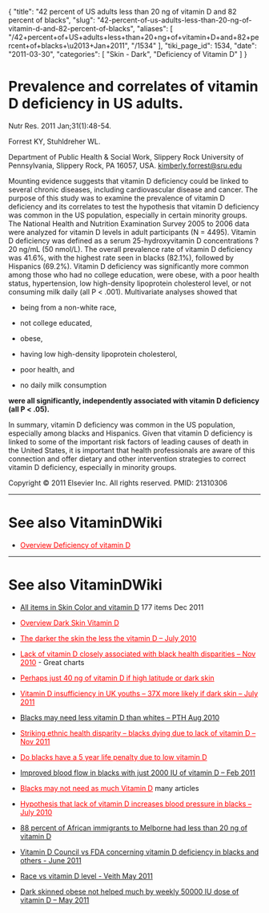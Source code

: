 {
  "title": "42 percent of US adults less than 20 ng of vitamin D and 82 percent of blacks",
  "slug": "42-percent-of-us-adults-less-than-20-ng-of-vitamin-d-and-82-percent-of-blacks",
  "aliases": [
    "/42+percent+of+US+adults+less+than+20+ng+of+vitamin+D+and+82+percent+of+blacks+\u2013+Jan+2011",
    "/1534"
  ],
  "tiki_page_id": 1534,
  "date": "2011-03-30",
  "categories": [
    "Skin - Dark",
    "Deficiency of Vitamin D"
  ]
}


# Prevalence and correlates of vitamin D deficiency in US adults.

Nutr Res. 2011 Jan;31(1):48-54.

Forrest KY, Stuhldreher WL.

Department of Public Health & Social Work, Slippery Rock University of Pennsylvania, Slippery Rock, PA 16057, USA. kimberly.forrest@sru.edu

Mounting evidence suggests that vitamin D deficiency could be linked to several chronic diseases, including cardiovascular disease and cancer. The purpose of this study was to examine the prevalence of vitamin D deficiency and its correlates to test the hypothesis that vitamin D deficiency was common in the US population, especially in certain minority groups. The National Health and Nutrition Examination Survey 2005 to 2006 data were analyzed for vitamin D levels in adult participants (N = 4495). Vitamin D deficiency was defined as a serum 25-hydroxyvitamin D concentrations ?20 ng/mL (50 nmol/L). The overall prevalence rate of vitamin D deficiency was 41.6%, with the highest rate seen in blacks (82.1%), followed by Hispanics (69.2%). Vitamin D deficiency was significantly more common among those who had no college education, were obese, with a poor health status, hypertension, low high-density lipoprotein cholesterol level, or not consuming milk daily (all P < .001). Multivariate analyses showed that 

* being from a non-white race, 

* not college educated, 

* obese, 

* having low high-density lipoprotein cholesterol, 

* poor health, and 

* no daily milk consumption 

 **were all significantly, independently associated with vitamin D deficiency (all P < .05).** 

In summary, vitamin D deficiency was common in the US population, especially among blacks and Hispanics. Given that vitamin D deficiency is linked to some of the important risk factors of leading causes of death in the United States, it is important that health professionals are aware of this connection and offer dietary and other intervention strategies to correct vitamin D deficiency, especially in minority groups.

Copyright © 2011 Elsevier Inc. All rights reserved. PMID: 21310306

- - - - - - - - - 

# See also VitaminDWiki

* <a href="/posts/overview-deficiency-of-vitamin-d" style="color: red; text-decoration: underline;" title="This link has an unknown page_id: 889">Overview Deficiency of vitamin D</a>

- - - - - - - - - - - 

# See also VitaminDWiki

* [All items in Skin Color and vitamin D](https://www.VitaminDWiki.com/tiki-browse_categories.php?parentId=2&sort_mode=created_desc) 177 items Dec 2011

* <a href="/posts/overview-dark-skin-vitamin-d" style="color: red; text-decoration: underline;" title="This link has an unknown page_id: 1064">Overview Dark Skin Vitamin D</a>

* <a href="/posts/the-darker-the-skin-the-less-the-vitamin-d" style="color: red; text-decoration: underline;" title="This link has an unknown page_id: 645">The darker the skin the less the vitamin D – July 2010</a>

* <a href="/posts/lack-of-vitamin-d-closely-associated-with-black-health-disparities" style="color: red; text-decoration: underline;" title="This link has an unknown page_id: 1096">Lack of vitamin D closely associated with black health disparities – Nov 2010</a> - Great charts

* <a href="/posts/perhaps-just-40-ng-of-vitamin-d-if-high-latitude-or-dark-skin" style="color: red; text-decoration: underline;" title="This link has an unknown page_id: 1662">Perhaps just 40 ng of vitamin D if high latitude or dark skin</a>

* <a href="/posts/vitamin-d-insufficiency-in-uk-youths-span-stylecolorf0037x-more-likely-if-dark-skinspan" style="color: red; text-decoration: underline;" title="This link has an unknown page_id: 1866">Vitamin D insufficiency in UK youths – <span style="color:#F00;">37X more likely if dark skin</span> – July 2011</a>

* [Blacks may need less vitamin D than whites – PTH Aug 2010](/posts/blacks-may-need-less-vitamin-d-than-whites-pth)

* <a href="/posts/striking-ethnic-health-disparity-blacks-dying-due-to-lack-of-vitamin-d" style="color: red; text-decoration: underline;" title="This link has an unknown page_id: 2200">Striking ethnic health disparity – blacks dying due to lack of vitamin D – Nov 2011</a>

* <a href="/posts/do-blacks-have-a-5-year-life-penalty-due-to-low-vitamin-d" style="color: red; text-decoration: underline;" title="This link has an unknown page_id: 1076">Do blacks have a 5 year life penalty due to low vitamin D</a>

* [Improved blood flow in blacks with just 2000 IU of vitamin D – Feb 2011](/posts/improved-blood-flow-in-blacks-with-just-2000-iu-of-vitamin-d)

* <a href="/posts/blacks-may-not-need-as-much-vitamin-d" style="color: red; text-decoration: underline;" title="This link has an unknown page_id: 1099">Blacks may not need as much Vitamin D</a> many articles

* <a href="/posts/hypothesis-that-lack-of-vitamin-d-increases-blood-pressure-in-blacks" style="color: red; text-decoration: underline;" title="This link has an unknown page_id: 701">Hypothesis that lack of vitamin D increases blood pressure in blacks – July 2010</a>

* [88 percent of African immigrants to Melborne had less than 20 ng of vitamin D](/posts/88-percent-of-african-immigrants-to-melborne-had-less-than-20-ng-of-vitamin-d)

* [Vitamin D Council vs FDA concerning vitamin D deficiency in blacks and others - June 2011](/posts/vitamin-d-council-vs-fda-concerning-vitamin-d-deficiency-in-blacks-and-others)

* [Race vs vitamin D level - Veith May 2011](/posts/race-vs-vitamin-d-level-veith)

* [Dark skinned obese not helped much by weekly 50000 IU dose of vitamin D – May 2011](/posts/dark-skinned-obese-not-helped-much-by-weekly-50000-iu-dose-of-vitamin-d)

